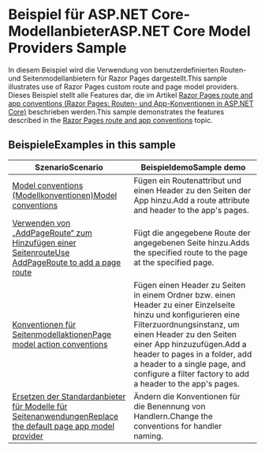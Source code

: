 # <a name="aspnet-core-model-providers-sample"></a><span data-ttu-id="88e77-101">Beispiel für ASP.NET Core-Modellanbieter</span><span class="sxs-lookup"><span data-stu-id="88e77-101">ASP.NET Core Model Providers Sample</span></span>

<span data-ttu-id="88e77-102">In diesem Beispiel wird die Verwendung von benutzerdefinierten Routen- und Seitenmodellanbietern für Razor Pages dargestellt.</span><span class="sxs-lookup"><span data-stu-id="88e77-102">This sample illustrates use of Razor Pages custom route and page model providers.</span></span> <span data-ttu-id="88e77-103">Dieses Beispiel stellt alle Features dar, die im Artikel [Razor Pages route and app conventions (Razor Pages: Routen- und App-Konventionen in ASP.NET Core)](https://docs.microsoft.com/aspnet/core/mvc/razor-pages/razor-pages-convention-features) beschrieben werden.</span><span class="sxs-lookup"><span data-stu-id="88e77-103">This sample demonstrates the features described in the [Razor Pages route and app conventions](https://docs.microsoft.com/aspnet/core/mvc/razor-pages/razor-pages-convention-features) topic.</span></span>

## <a name="examples-in-this-sample"></a><span data-ttu-id="88e77-104">Beispiele</span><span class="sxs-lookup"><span data-stu-id="88e77-104">Examples in this sample</span></span>

| <span data-ttu-id="88e77-105">Szenario</span><span class="sxs-lookup"><span data-stu-id="88e77-105">Scenario</span></span> | <span data-ttu-id="88e77-106">Beispieldemo</span><span class="sxs-lookup"><span data-stu-id="88e77-106">Sample demo</span></span> |
| -------- | ----------- |
| [<span data-ttu-id="88e77-107">Model conventions (Modellkonventionen)</span><span class="sxs-lookup"><span data-stu-id="88e77-107">Model conventions</span></span>](https://docs.microsoft.com/aspnet/core/mvc/razor-pages/razor-pages-conventions#model-conventions) | <span data-ttu-id="88e77-108">Fügen ein Routenattribut und einen Header zu den Seiten der App hinzu.</span><span class="sxs-lookup"><span data-stu-id="88e77-108">Add a route attribute and header to the app's pages.</span></span> |
| [<span data-ttu-id="88e77-109">Verwenden von „AddPageRoute“ zum Hinzufügen einer Seitenroute</span><span class="sxs-lookup"><span data-stu-id="88e77-109">Use AddPageRoute to add a page route</span></span>](https://docs.microsoft.com/aspnet/core/mvc/razor-pages/razor-pages-conventions#configure-a-page-route) | <span data-ttu-id="88e77-110">Fügt die angegebene Route der angegebenen Seite hinzu.</span><span class="sxs-lookup"><span data-stu-id="88e77-110">Adds the specified route to the page at the specified page.</span></span> |
| [<span data-ttu-id="88e77-111">Konventionen für Seitenmodellaktionen</span><span class="sxs-lookup"><span data-stu-id="88e77-111">Page model action conventions</span></span>](https://docs.microsoft.com/aspnet/core/mvc/razor-pages/razor-pages-conventions#page-model-action-conventions) | <span data-ttu-id="88e77-112">Fügen einen Header zu Seiten in einem Ordner bzw. einen Header zu einer Einzelseite hinzu und konfigurieren eine Filterzuordnungsinstanz, um einen Header zu den Seiten einer App hinzuzufügen.</span><span class="sxs-lookup"><span data-stu-id="88e77-112">Add a header to pages in a folder, add a header to a single page, and configure a filter factory to add a header to the app's pages.</span></span> |
| [<span data-ttu-id="88e77-113">Ersetzen der Standardanbieter für Modelle für Seitenanwendungen</span><span class="sxs-lookup"><span data-stu-id="88e77-113">Replace the default page app model provider</span></span>](https://docs.microsoft.com/aspnet/core/mvc/razor-pages/razor-pages-conventions#replace-the-default-page-app-model-provider) | <span data-ttu-id="88e77-114">Ändern die Konventionen für die Benennung von Handlern.</span><span class="sxs-lookup"><span data-stu-id="88e77-114">Change the conventions for handler naming.</span></span> |
